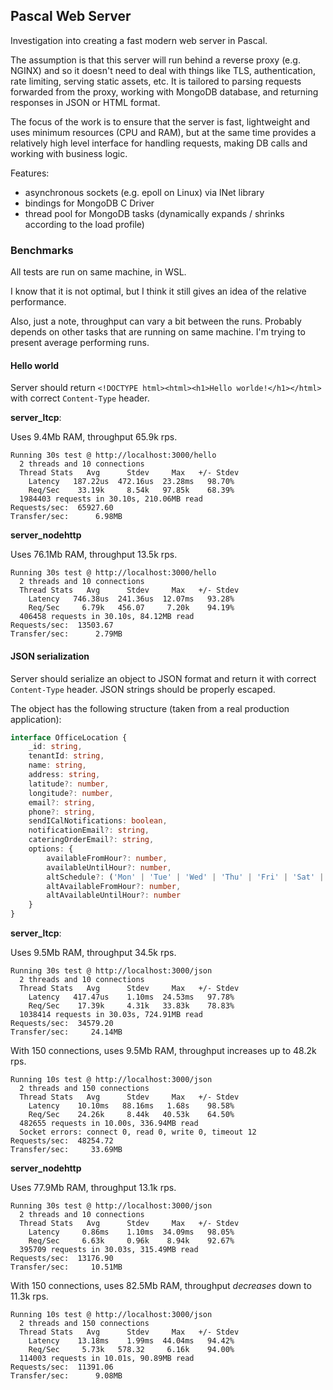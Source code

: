 ## Pascal Web Server

Investigation into creating a fast modern web server in Pascal.

The assumption is that this server will run behind a reverse proxy (e.g. NGINX) and so it doesn't need to deal with things like TLS, authentication, rate limiting, serving static assets, etc. It is tailored to parsing requests forwarded from the proxy, working with MongoDB database, and returning responses in JSON or HTML format.

The focus of the work is to ensure that the server is fast, lightweight and uses minimum resources (CPU and RAM), but at the same time provides a relatively high level interface for handling requests, making DB calls and working with business logic.

Features:
- asynchronous sockets (e.g. epoll on Linux) via lNet library
- bindings for MongoDB C Driver
- thread pool for MongoDB tasks (dynamically expands / shrinks according to the load profile)

### Benchmarks

All tests are run on same machine, in WSL.

I know that it is not optimal, but I think it still gives an idea of the relative performance.

Also, just a note, throughput can vary a bit between the runs. Probably depends on other tasks that are running on same machine. I'm trying to present average performing runs.

#### Hello world

Server should return `<!DOCTYPE html><html><h1>Hello worlde!</h1></html>` with correct `Content-Type` header.

**server_ltcp**:

Uses 9.4Mb RAM, throughput 65.9k rps.

```
Running 30s test @ http://localhost:3000/hello
  2 threads and 10 connections
  Thread Stats   Avg      Stdev     Max   +/- Stdev
    Latency   187.22us  472.16us  23.28ms   98.70%
    Req/Sec    33.19k     8.54k   97.85k    68.39%
  1984403 requests in 30.10s, 210.06MB read
Requests/sec:  65927.60
Transfer/sec:      6.98MB
```

**server_nodehttp**

Uses 76.1Mb RAM, throughput 13.5k rps.

```
Running 30s test @ http://localhost:3000/hello
  2 threads and 10 connections
  Thread Stats   Avg      Stdev     Max   +/- Stdev
    Latency   746.38us  241.36us  12.07ms   93.28%
    Req/Sec     6.79k   456.07     7.20k    94.19%
  406458 requests in 30.10s, 84.12MB read
Requests/sec:  13503.67
Transfer/sec:      2.79MB
```

#### JSON serialization

Server should serialize an object to JSON format and return it with correct `Content-Type` header.
JSON strings should be properly escaped.

The object has the following structure (taken from a real production application):

```ts
interface OfficeLocation {
    _id: string,
    tenantId: string,
    name: string,
    address: string,
    latitude?: number,
    longitude?: number,
    email?: string,
    phone?: string,
    sendICalNotifications: boolean,
    notificationEmail?: string,
    cateringOrderEmail?: string,
    options: {
        availableFromHour?: number,
        availableUntilHour?: number,
        altSchedule?: ('Mon' | 'Tue' | 'Wed' | 'Thu' | 'Fri' | 'Sat' | 'Sun')[],
        altAvailableFromHour?: number,
        altAvailableUntilHour?: number
    }
}
```

**server_ltcp**:

Uses 9.5Mb RAM, throughput 34.5k rps.

```
Running 30s test @ http://localhost:3000/json
  2 threads and 10 connections
  Thread Stats   Avg      Stdev     Max   +/- Stdev
    Latency   417.47us    1.10ms  24.53ms   97.78%
    Req/Sec    17.39k     4.31k   33.83k    78.83%
  1038414 requests in 30.03s, 724.91MB read
Requests/sec:  34579.20
Transfer/sec:     24.14MB
```

With 150 connections, uses 9.5Mb RAM, throughput increases up to 48.2k rps.

```
Running 10s test @ http://localhost:3000/json
  2 threads and 150 connections
  Thread Stats   Avg      Stdev     Max   +/- Stdev
    Latency    10.10ms   88.16ms   1.68s    98.58%
    Req/Sec    24.26k     8.44k   40.53k    64.50%
  482655 requests in 10.00s, 336.94MB read
  Socket errors: connect 0, read 0, write 0, timeout 12
Requests/sec:  48254.72
Transfer/sec:     33.69MB
```

**server_nodehttp**

Uses 77.9Mb RAM, throughput 13.1k rps.

```
Running 30s test @ http://localhost:3000/json
  2 threads and 10 connections
  Thread Stats   Avg      Stdev     Max   +/- Stdev
    Latency     0.86ms    1.10ms  34.09ms   98.05%
    Req/Sec     6.63k     0.96k    8.94k    92.67%
  395709 requests in 30.03s, 315.49MB read
Requests/sec:  13176.90
Transfer/sec:     10.51MB
```

With 150 connections, uses 82.5Mb RAM, throughput *decreases* down to 11.3k rps.

```
Running 10s test @ http://localhost:3000/json
  2 threads and 150 connections
  Thread Stats   Avg      Stdev     Max   +/- Stdev
    Latency    13.18ms    1.99ms  44.04ms   94.42%
    Req/Sec     5.73k   578.32     6.16k    94.00%
  114003 requests in 10.01s, 90.89MB read
Requests/sec:  11391.06
Transfer/sec:      9.08MB
```
